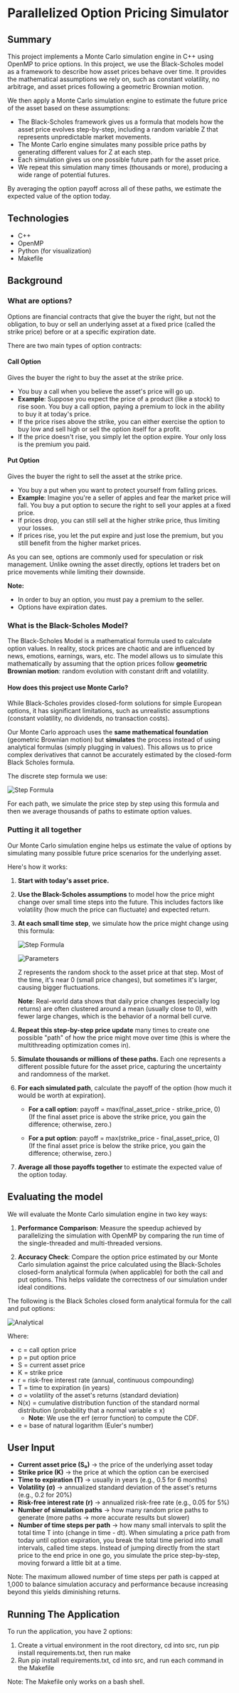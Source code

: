 # Parallelized Option Pricing Simulator

## Summary

This project implements a Monte Carlo simulation engine in C++ using OpenMP to price options. In this project, we use the Black-Scholes model as a framework to describe how asset prices behave over time. It provides the mathematical assumptions we rely on, such as constant volatility, no arbitrage, and asset prices following a geometric Brownian motion.

We then apply a Monte Carlo simulation engine to estimate the future price of the asset based on these assumptions:
- The Black-Scholes framework gives us a formula that models how the asset price evolves step-by-step, including a random variable Z that represents unpredictable market movements.
- The Monte Carlo engine simulates many possible price paths by generating different values for Z at each step.
- Each simulation gives us one possible future path for the asset price.
- We repeat this simulation many times (thousands or more), producing a wide range of potential futures.

By averaging the option payoff across all of these paths, we estimate the expected value of the option today.

## Technologies

- C++
- OpenMP
- Python (for visualization)
- Makefile

## Background

### What are options?

Options are financial contracts that give the buyer the right, but not the obligation, to buy or sell an underlying asset at a fixed price (called the strike price) before or at a specific expiration date.

There are two main types of option contracts:

#### Call Option
Gives the buyer the right to buy the asset at the strike price.
- You buy a call when you believe the asset's price will go up.
- **Example**: Suppose you expect the price of a product (like a stock) to rise soon. You buy a call option, paying a premium to lock in the ability to buy it at today's price.
- If the price rises above the strike, you can either exercise the option to buy low and sell high or sell the option itself for a profit.
- If the price doesn't rise, you simply let the option expire. Your only loss is the premium you paid.

#### Put Option
Gives the buyer the right to sell the asset at the strike price.
- You buy a put when you want to protect yourself from falling prices.
- **Example**: Imagine you're a seller of apples and fear the market price will fall. You buy a put option to secure the right to sell your apples at a fixed price.
- If prices drop, you can still sell at the higher strike price, thus limiting your losses.
- If prices rise, you let the put expire and just lose the premium, but you still benefit from the higher market prices.

As you can see, options are commonly used for speculation or risk management. Unlike owning the asset directly, options let traders bet on price movements while limiting their downside. 

**Note:**
- In order to buy an option, you must pay a premium to the seller.
- Options have expiration dates.

### What is the Black-Scholes Model?

The Black-Scholes Model is a mathematical formula used to calculate option values. In reality, stock prices are chaotic and are influenced by news, emotions, earnings, wars, etc. The model allows us to simulate this mathematically by assuming that the option prices follow **geometric Brownian motion**: random evolution with constant drift and volatility.

#### How does this project use Monte Carlo?

While Black-Scholes provides closed-form solutions for simple European options, it has significant limitations, such as unrealistic assumptions (constant volatility, no dividends, no transaction costs).

Our Monte Carlo approach uses the **same mathematical foundation** (geometric Brownian motion) but **simulates** the process instead of using analytical formulas (simply plugging in values). This allows us to price complex derivatives that cannot be accurately estimated by the closed-form Black Scholes formula.

The discrete step formula we use:

![Step Formula](images/step_formula.png)

For each path, we simulate the price step by step using this formula and then we average thousands of paths to estimate option values.

### Putting it all together

Our Monte Carlo simulation engine helps us estimate the value of options by simulating many possible future price scenarios for the underlying asset.

Here's how it works:

1. **Start with today's asset price.**

2. **Use the Black-Scholes assumptions** to model how the price might change over small time steps into the future. This includes factors like volatility (how much the price can fluctuate) and expected return.

3. **At each small time step**, we simulate how the price might change using this formula:

   ![Step Formula](images/step_formula.png)

   ![Parameters](images/parameters.png)

   Z represents the random shock to the asset price at that step. Most of the time, it's near 0 (small price changes), but sometimes it's larger, causing bigger fluctuations.

   **Note**: Real-world data shows that daily price changes (especially log returns) are often clustered around a mean (usually close to 0), with fewer large changes, which is the behavior of a normal bell curve.

4. **Repeat this step-by-step price update** many times to create one possible "path" of how the price might move over time (this is where the multithreading optimization comes in).

5. **Simulate thousands or millions of these paths.** Each one represents a different possible future for the asset price, capturing the uncertainty and randomness of the market.

6. **For each simulated path**, calculate the payoff of the option (how much it would be worth at expiration).
   - **For a call option**: payoff = max(final_asset_price - strike_price, 0)  
     (If the final asset price is above the strike price, you gain the difference; otherwise, zero.)
   
   - **For a put option**: payoff = max(strike_price - final_asset_price, 0)  
     (If the final asset price is below the strike price, you gain the difference; otherwise, zero.)

7. **Average all those payoffs together** to estimate the expected value of the option today.

## Evaluating the model

We will evaluate the Monte Carlo simulation engine in two key ways:

1. **Performance Comparison**: Measure the speedup achieved by parallelizing the simulation with OpenMP by comparing the run time of the single-threaded and multi-threaded versions.

2. **Accuracy Check**: Compare the option price estimated by our Monte Carlo simulation against the price calculated using the Black-Scholes closed-form analytical formula (when applicable) for both the call and put options. This helps validate the correctness of our simulation under ideal conditions.

The following is the Black Scholes closed form analytical formula for the call and put options:

![Analytical](images/analytical.png)

Where:
- c = call option price
- p = put option price
- S = current asset price
- K = strike price
- r = risk-free interest rate (annual, continuous compounding)
- T = time to expiration (in years)
- σ = volatility of the asset's returns (standard deviation)
- N(x) = cumulative distribution function of the standard normal distribution (probability that a normal variable ≤ x)
  - **Note**: We use the erf (error function) to compute the CDF.
- e = base of natural logarithm (Euler's number)

## User Input

- **Current asset price (S₀)** → the price of the underlying asset today
- **Strike price (K)** → the price at which the option can be exercised
- **Time to expiration (T)** → usually in years (e.g., 0.5 for 6 months)
- **Volatility (σ)** → annualized standard deviation of the asset's returns (e.g., 0.2 for 20%)
- **Risk-free interest rate (r)** → annualized risk-free rate (e.g., 0.05 for 5%)
- **Number of simulation paths** → how many random price paths to generate (more paths → more accurate results but slower)
- **Number of time steps per path** → how many small intervals to split the total time T into (change in time - dt). When simulating a price path from today until option expiration, you break the total time period into small intervals, called time steps. Instead of jumping directly from the start price to the end price in one go, you simulate the price step-by-step, moving forward a little bit at a time. 

Note: The maximum allowed number of time steps per path is capped at 1,000 to balance simulation accuracy and performance because increasing beyond this yields diminishing returns.


## Running The Application

To run the application, you have 2 options:
  1. Create a virtual environment in the root directory, cd into src, run pip install requirements.txt, then run make
  2. Run pip install requirements.txt, cd into src, and run each command in the Makefile

Note: The Makefile only works on a bash shell.